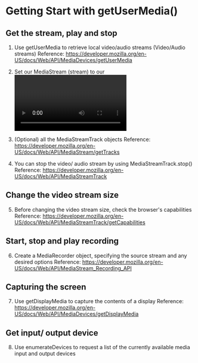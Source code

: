 # Getting Start with getUserMedia()

## Get the stream, play and stop

1. Use getUserMedia to retrieve local video/audio streams (Video/Audio streams)
   Reference: https://developer.mozilla.org/en-US/docs/Web/API/MediaDevices/getUserMedia

2. Set our MediaStream (stream) to our <video />
   Now you can show the video/ audio stream on your browser!

3. (Optional) all the MediaStreamTrack objects
   Reference: https://developer.mozilla.org/en-US/docs/Web/API/MediaStream/getTracks

4. You can stop the video/ audio stream by using MediaStreamTrack.stop()
   Reference: https://developer.mozilla.org/en-US/docs/Web/API/MediaStreamTrack

## Change the video stream size

5. Before changing the video stream size, check the browser's capabilities
   Reference: https://developer.mozilla.org/en-US/docs/Web/API/MediaStreamTrack/getCapabilities

## Start, stop and play recording

6. Create a MediaRecorder object, specifying the source stream and any desired options
   Reference: https://developer.mozilla.org/en-US/docs/Web/API/MediaStream_Recording_API

## Capturing the screen

7. Use getDisplayMedia to capture the contents of a display
   Reference: https://developer.mozilla.org/en-US/docs/Web/API/MediaDevices/getDisplayMedia

## Get input/ output device

8. Use enumerateDevices to request a list of the currently available media input and output devices
